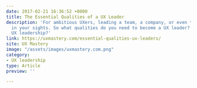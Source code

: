 ```yaml
---
date: 2017-02-21 16:36:52 +0000
title: The Essential Qualities of a UX Leader
description: 'For ambitious UXers, leading a team, a company, or even the field, is probably
  in your sights. So what qualities do you need to become a UX leader? And what defines
  UX leadership?'
link: https://uxmastery.com/essential-qualities-ux-leaders/
site: UX Mastery
image: "/assets/images/uxmastery.com.png"
category:
- UX leadership
type: Article
preview: ''

---
```

